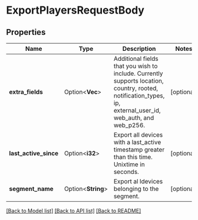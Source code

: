 # ExportPlayersRequestBody

## Properties

Name | Type | Description | Notes
------------ | ------------- | ------------- | -------------
**extra_fields** | Option<**Vec<String>**> | Additional fields that you wish to include. Currently supports location, country, rooted, notification_types, ip, external_user_id, web_auth, and web_p256. | [optional]
**last_active_since** | Option<**i32**> | Export all devices with a last_active timestamp greater than this time.  Unixtime in seconds. | [optional]
**segment_name** | Option<**String**> | Export al ldevices belonging to the segment. | [optional]

[[Back to Model list]](../README.md#documentation-for-models) [[Back to API list]](../README.md#documentation-for-api-endpoints) [[Back to README]](../README.md)


